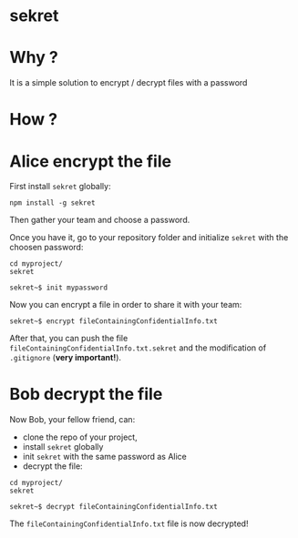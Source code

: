 # sekret

# Why ?

It is a simple solution to encrypt / decrypt files with a password

# How ?

# Alice encrypt the file

First install `sekret` globally:

```
npm install -g sekret
```

Then gather your team and choose a password.

Once you have it, go to your repository folder and initialize `sekret` with the choosen password:

```
cd myproject/
sekret
```

```
sekret~$ init mypassword
```

Now you can encrypt a file in order to share it with your team:

```
sekret~$ encrypt fileContainingConfidentialInfo.txt
```
 
After that, you can push the file `fileContainingConfidentialInfo.txt.sekret` and the modification of `.gitignore` (**very important!**).

# Bob decrypt the file

Now Bob, your fellow friend, can:
- clone the repo of your project,
- install `sekret` globally
- init `sekret` with the same password as Alice
- decrypt the file:

```
cd myproject/
sekret
```
```
sekret~$ decrypt fileContainingConfidentialInfo.txt
```

The `fileContainingConfidentialInfo.txt` file is now decrypted! 

